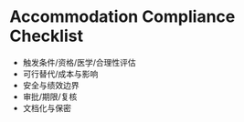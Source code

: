 # Accommodation Compliance Checklist

- 触发条件/资格/医学/合理性评估
- 可行替代/成本与影响
- 安全与绩效边界
- 审批/期限/复核
- 文档化与保密
